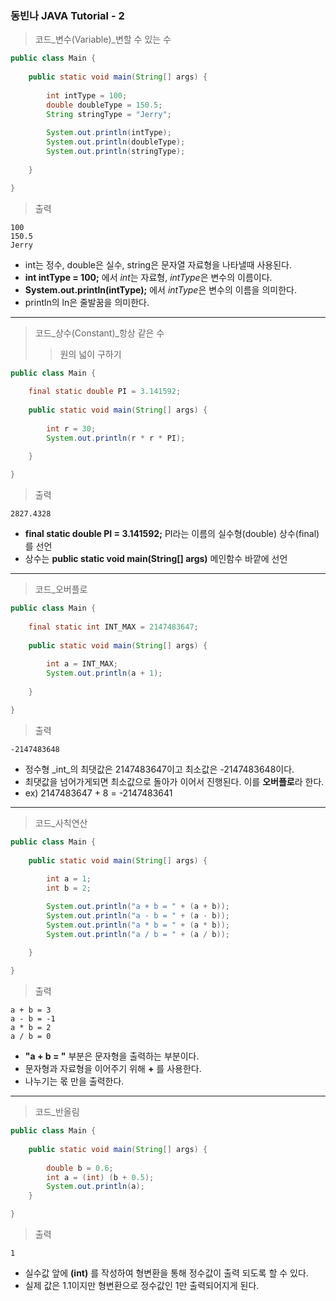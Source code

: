 ### 동빈나 JAVA Tutorial - 2
> 코드_변수(Variable)_변할 수 있는 수
```java
public class Main {
	
	public static void main(String[] args) {
		
		int intType = 100;
		double doubleType = 150.5;
		String stringType = "Jerry";
		
		System.out.println(intType);
		System.out.println(doubleType);
		System.out.println(stringType);
		
	}

}
```
>출력
```
100
150.5
Jerry
```
+ int는 정수, double은 실수, string은 문자열 자료형을 나타낼때 사용된다.
+ __int intType = 100;__ 에서 *int*는 자료형, *intType*은 변수의 이름이다.
+ __System.out.println(intType);__ 에서 *intType*은 변수의 이름을 의미한다.
+ println의 ln은 줄발꿈을 의미한다.


  
---
> 코드_상수(Constant)_항상 같은 수
>> 원의 넓이 구하기
```java
public class Main {
	
	final static double PI = 3.141592;	
	
	public static void main(String[] args) {
		
		int r = 30;
		System.out.println(r * r * PI);
		
	}

}
```
> 출력
```
2827.4328
```
+ __final static double PI = 3.141592;__ PI라는 이름의 실수형(double) 상수(final)를 선언
+ 상수는 __public static void main(String[] args)__ 메인함수 바깥에 선언
---
> 코드_오버플로
```java
public class Main {
	
	final static int INT_MAX = 2147483647;	
	
	public static void main(String[] args) {
		
		int a = INT_MAX;
		System.out.println(a + 1);
		
	}

}
```
> 출력
```
-2147483648
```
+ 정수형 _int_의 최댓값은 2147483647이고 최소값은 -2147483648이다.
+ 최댓값을 넘어가게되면 최소값으로 돌아가 이어서 진행된다. 이를 **오버플로**라 한다.
+ ex) 2147483647 + 8 = -2147483641
---
> 코드_사칙연산
```java
public class Main {
		
	public static void main(String[] args) {
		
		int a = 1;
		int b = 2;

		System.out.println("a + b = " + (a + b));
		System.out.println("a - b = " + (a - b));
		System.out.println("a * b = " + (a * b));
		System.out.println("a / b = " + (a / b));
		
	}

}
```
>출력
```
a + b = 3
a - b = -1
a * b = 2
a / b = 0
```
+ __"a + b = "__ 부분은 문자형을 출력하는 부분이다.
+ 문자형과 자료형을 이어주기 위해 **+** 를 사용한다.
+ 나누기는 몫 만을 출력한다.
---
> 코드_반올림
```java
public class Main {
		
	public static void main(String[] args) {
		
		double b = 0.6;
		int a = (int) (b + 0.5);
		System.out.println(a);
	}

}
```
> 출력
```
1
```
+ 실수값 앞에 **(int)** 를 작성하여 형변환을 통해 정수값이 출력 되도록 할 수 있다.
+ 실제 값은 1.1이지만 형변환으로 정수값인 1만 출력되어지게 된다.
